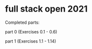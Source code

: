 # full stack open 2021
Completed parts:

part 0 (Exercises 0.1 - 0.6)

part 1 (Exercises 1.1 - 1.14)
